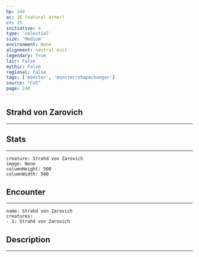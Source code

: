 ```yaml
---
hp: 144
ac: 16 (natural armor)
cr: 15
initiative: 4
type: 'celestial'    
size: 'Medium'
environment: None
alignment: neutral evil
legendary: True
lair: False
mythic: False
regional: False
tags: ['monster', 'monster/shapechanger']
source: "CoS"
page: 240
---
```


## Strahd von Zarovich
---



## Stats
---

```statblock
creature: Strahd von Zarovich
image: None
columnHeight: 500
columnWidth: 500
```

## Encounter
---

```encounter-table
name: Strahd von Zarovich
creatures:
- 1: Strahd von Zarovich
```

## Description
---




